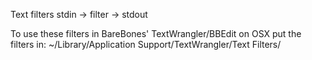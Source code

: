 Text filters stdin -> filter -> stdout

To use these filters in BareBones' TextWrangler/BBEdit on OSX put the filters in: ~/Library/Application Support/TextWrangler/Text Filters/

